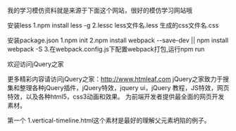 我的学习模仿资料就是来源于下面这个网站，很好的模仿学习网站哦


安装less 
   1.npm install less -g
   2.lessc less文件名.less 生成的css文件名.css

安装package.json
   1.npm init
   2.npm install webpack --save-dev || npm install webpack -S
   3.在webpack.config.js下配置webpack打包,运行npm run 


欢迎访问jQuery之家

更多精彩内容请访问jQuery之家：http://www.htmleaf.com
jQuery之家致力于搜集和整理各种jQuery插件，jQuery特效，jquery ui，jQuery 教程，JS特效，网页特效，以及各种html5，css3动画和效果。
为前端开发者提供最全面的网页开发素材。

第一个 1.vertical-timeline.html这个素材是最好的理解父元素坍陷的例子。
